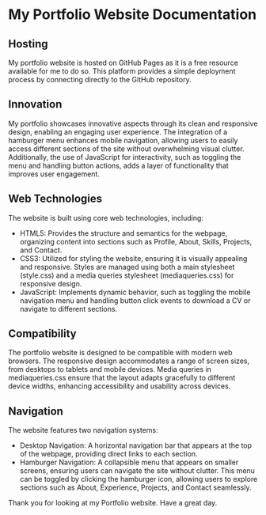 # My Portfolio Website Documentation
## Hosting

My portfolio website is hosted on GitHub Pages as it is a free resource available for me to do so. This platform provides a simple deployment process by connecting directly to the GitHub repository.

## Innovation
My portfolio showcases innovative aspects through its clean and responsive design, enabling an engaging user experience. The integration of a hamburger menu enhances mobile navigation, allowing users to easily access different sections of the site without overwhelming visual clutter. Additionally, the use of JavaScript for interactivity, such as toggling the menu and handling button actions, adds a layer of functionality that improves user engagement.

## Web Technologies
The website is built using core web technologies, including:

* HTML5: Provides the structure and semantics for the webpage, organizing content into sections such as Profile, About, Skills, Projects, and Contact.
* CSS3: Utilized for styling the website, ensuring it is visually appealing and responsive. Styles are managed using both a main stylesheet (style.css) and a media queries stylesheet (mediaqueries.css) for responsive design.
* JavaScript: Implements dynamic behavior, such as toggling the mobile navigation menu and handling button click events to download a CV or navigate to different sections.

## Compatibility
The portfolio website is designed to be compatible with modern web browsers. The responsive design accommodates a range of screen sizes, from desktops to tablets and mobile devices. Media queries in mediaqueries.css ensure that the layout adapts gracefully to different device widths, enhancing accessibility and usability across devices.

## Navigation
The website features two navigation systems:

* Desktop Navigation: A horizontal navigation bar that appears at the top of the webpage, providing direct links to each section.
* Hamburger Navigation: A collapsible menu that appears on smaller screens, ensuring users can navigate the site without clutter. This menu can be toggled by clicking the hamburger icon, allowing users to explore sections such as About, Experience, Projects, and Contact seamlessly.

Thank you for looking at my Portfolio website. Have a great day.
